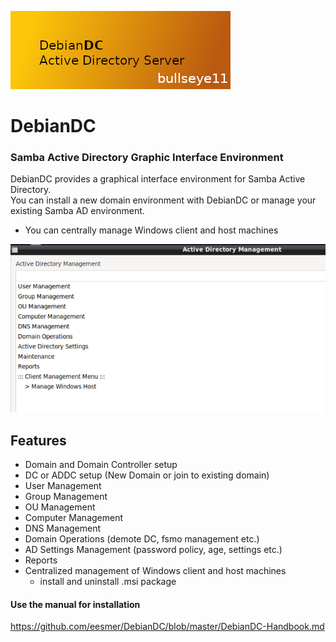 ![alt text](screenshots/DebianDC_Logo.png "DebianDC")
<br>
# DebianDC
### Samba Active Directory Graphic Interface Environment<br>
DebianDC provides a graphical interface environment for Samba Active Directory.<br>
You can install a new domain environment with DebianDC or manage your existing Samba AD environment.<br>
- You can centrally manage Windows client and host machines<br>

![alt text](screenshots/manager-1.png "DebianDC Main Menu")

## Features
- Domain and Domain Controller setup
- DC or ADDC setup (New Domain or join to existing domain)
- User Management
- Group Management
- OU Management
- Computer Management
- DNS Management
- Domain Operations (demote DC, fsmo management etc.)
- AD Settings Management (password policy, age, settings etc.)
- Reports
- Centralized management of Windows client and host machines
    - install and uninstall .msi package

#### Use the manual for installation
https://github.com/eesmer/DebianDC/blob/master/DebianDC-Handbook.md
